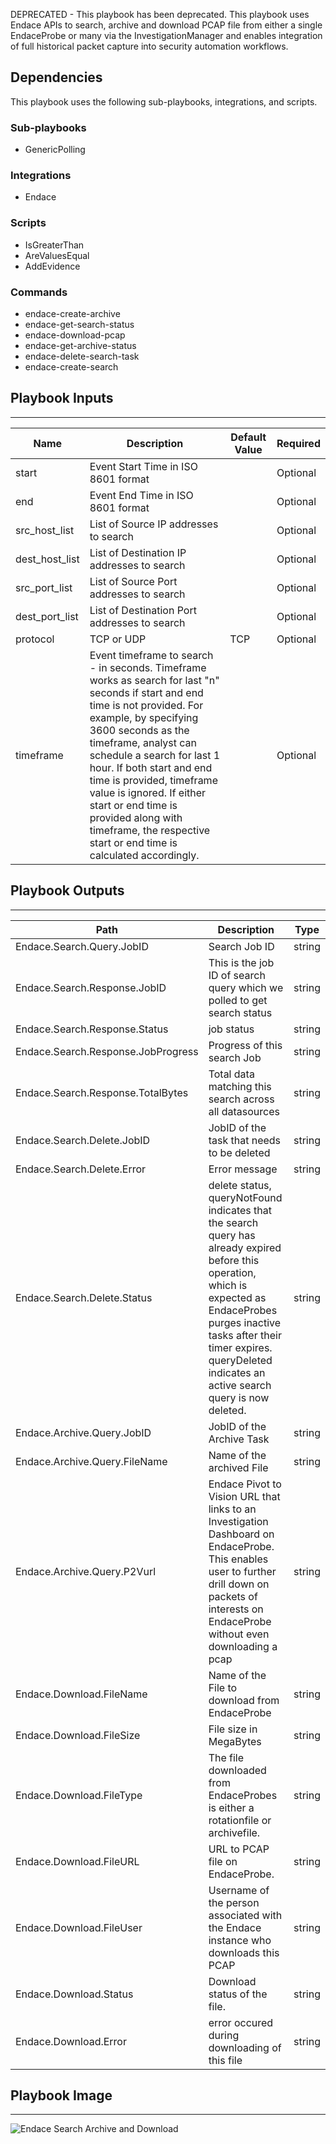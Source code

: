 DEPRECATED - This playbook has been deprecated. This playbook uses Endace APIs to search, archive and download PCAP file from either a single EndaceProbe or many via the InvestigationManager and enables integration of full historical packet capture into security automation workflows.

## Dependencies
This playbook uses the following sub-playbooks, integrations, and scripts.

### Sub-playbooks
* GenericPolling

### Integrations
* Endace

### Scripts
* IsGreaterThan
* AreValuesEqual
* AddEvidence

### Commands
* endace-create-archive
* endace-get-search-status
* endace-download-pcap
* endace-get-archive-status
* endace-delete-search-task
* endace-create-search

## Playbook Inputs
---

| **Name** | **Description** | **Default Value** | **Required** |
| --- | --- | --- | --- |
| start | Event Start Time in ISO 8601 format |  | Optional |
| end | Event End Time in ISO 8601 format |  | Optional |
| src_host_list | List of Source IP addresses to search |  | Optional |
| dest_host_list | List of Destination IP addresses to search |  | Optional |
| src_port_list | List of Source Port addresses to search |  | Optional |
| dest_port_list | List of Destination Port addresses to search |  | Optional |
| protocol | TCP or UDP | TCP | Optional |
| timeframe | Event timeframe to search \- in seconds.  Timeframe works as search for last "n" seconds if start and end time is not provided. For example, by specifying 3600 seconds as the timeframe, analyst can schedule a search for last 1 hour. If both start and end time is provided, timeframe value is ignored. If either start or end time is provided along with timeframe, the respective start or end time is calculated accordingly. |  | Optional |

## Playbook Outputs
---

| **Path** | **Description** | **Type** |
| --- | --- | --- |
| Endace.Search.Query.JobID | Search Job ID | string |
| Endace.Search.Response.JobID | This is the job ID of search query which we polled to get search status | string |
| Endace.Search.Response.Status | job status  | string |
| Endace.Search.Response.JobProgress | Progress of this search Job  | string |
| Endace.Search.Response.TotalBytes | Total data matching this search across all datasources | string |
| Endace.Search.Delete.JobID | JobID of the task that needs to be deleted | string |
| Endace.Search.Delete.Error | Error message  | string |
| Endace.Search.Delete.Status | delete status, queryNotFound indicates that the search query has already expired before this operation, which is expected as EndaceProbes purges inactive tasks after their timer expires. queryDeleted indicates an active search query is now deleted.  | string |
| Endace.Archive.Query.JobID | JobID of the Archive Task | string |
| Endace.Archive.Query.FileName | Name of the archived File | string |
| Endace.Archive.Query.P2Vurl | Endace Pivot to Vision URL that links to an Investigation Dashboard on EndaceProbe. This enables user to further drill down on packets of interests on EndaceProbe without even downloading a pcap | string |
| Endace.Download.FileName | Name of the File to download from EndaceProbe | string |
| Endace.Download.FileSize | File size in MegaBytes | string |
| Endace.Download.FileType | The file downloaded from EndaceProbes is either a rotationfile or archivefile. | string |
| Endace.Download.FileURL | URL to PCAP file on EndaceProbe.  | string |
| Endace.Download.FileUser | Username of the person associated with the Endace instance who downloads this PCAP | string |
| Endace.Download.Status | Download status of the file.  | string |
| Endace.Download.Error | error occured during downloading of this file | string |

## Playbook Image
---
![Endace Search Archive and Download](https://raw.githubusercontent.com/cvescan/cvescan/6076f09ff5093102f383da8c11dfce0b12331d82/Packs/Endace/doc_imgs/playbook_Endace_Search_Archive_and_Download.png)